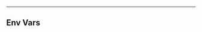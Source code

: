 <!-- Space: ZshKubectl -->
<!-- Parent: Project -->
<!-- Title: Project Env Vars -->

<!-- Label: ZshKubectl -->
<!-- Label: Project -->
<!-- Label: Env Vars -->
<!-- Include: docs/disclaimer.md -->
<!-- Include: ac:toc -->

---

## Env Vars
